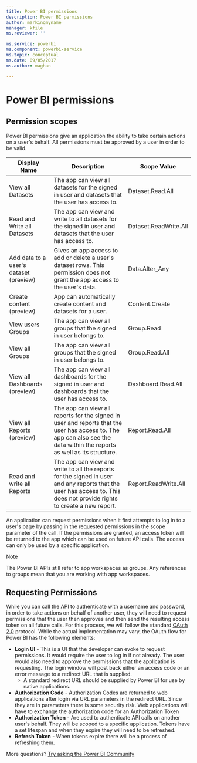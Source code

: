 ```yaml
---
title: Power BI permissions
description: Power BI permissions
author: markingmyname
manager: kfile
ms.reviewer: ''

ms.service: powerbi
ms.component: powerbi-service
ms.topic: conceptual
ms.date: 09/05/2017
ms.author: maghan

---
```

# Power BI permissions
## Permission scopes
Power BI permissions give an application the ability to take certain actions on a user's behalf. All permissions must be approved by a user in order to be valid.

| Display Name | Description | Scope Value |
| --- | --- | --- |
| View all Datasets |The app can view all datasets for the signed in user and datasets that the user has access to. |Dataset.Read.All |
| Read and Write all Datasets |The app can view and write to all datasets for the signed in user and datasets that the user has access to. |Dataset.ReadWrite.All |
| Add data to a user's dataset (preview) |Gives an app access to add or delete a user's dataset rows. This permission does not grant the app access to the user's data. |Data.Alter_Any |
| Create content (preview) |App can automatically create content and datasets for a user. |Content.Create |
| View users Groups |The app can view all groups that the signed in user belongs to. |Group.Read |
| View all Groups |The app can view all groups that the signed in user belongs to. |Group.Read.All |
| View all Dashboards (preview) |The app can view all dashboards for the signed in user and dashboards that the user has access to. |Dashboard.Read.All |
| View all Reports (preview) |The app can view all reports for the signed in user and reports that the user has access to. The app can also see the data within the reports as well as its structure. |Report.Read.All |
| Read and write all Reports |The app can view and write to all the reports for the signed in user and any reports that the user has access to. This does not provide rights to create a new report. |Report.ReadWrite.All |

An application can request permissions when it first attempts to log in to a user's page by passing in the requested permissions in the scope parameter of the call. If the permissions are granted, an access token will be returned to the app which can be used on future API calls. The access can only be used by a specific application.

> [!NOTE]
> The Power BI APIs still refer to app workspaces as groups. Any references to groups mean that you are working with app workspaces.
> 
> 

## Requesting Permissions
While you can call the API to authenticate with a username and password, in order to take actions on behalf of another user, they will need to request permissions that the user then approves and then send the resulting access token on all future calls. For this process, we will follow the standard [OAuth 2.0](http://oauth.net/2/) protocol. While the actual implementation may vary, the OAuth flow for Power BI has the following elements:

* **Login UI** - This is a UI that the developer can evoke to request permissions. It would require the user to log in if not already. The user would also need to approve the permissions that the application is requesting. The login window will post back either an access code or an error message to a redirect URL that is supplied.
  * A standard redirect URL should be supplied by Power BI for use by native applications.
* **Authorization Code** - Authorization Codes are returned to web applications after login via URL parameters in the redirect URL. Since they are in parameters there is some security risk. Web applications will have to exchange the authorization code for an Authorization Token
* **Authorization Token** - Are used to authenticate API calls on another user's behalf. They will be scoped to a specific application. Tokens have a set lifespan and when they expire they will need to be refreshed.
* **Refresh Token** - When tokens expire there will be a process of refreshing them.

More questions? [Try asking the Power BI Community](http://community.powerbi.com/)

